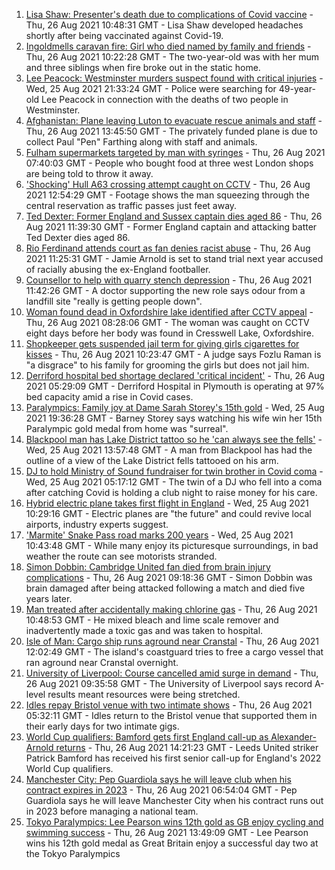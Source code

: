 1. [Lisa Shaw: Presenter's death due to complications of Covid vaccine](https://www.bbc.co.uk/news/uk-england-tyne-58330796?at_medium=RSS&at_campaign=KARANGA) - Thu, 26 Aug 2021 10:48:31 GMT - Lisa Shaw developed headaches shortly after being vaccinated against Covid-19.
2. [Ingoldmells caravan fire: Girl who died named by family and friends](https://www.bbc.co.uk/news/uk-england-lincolnshire-58341567?at_medium=RSS&at_campaign=KARANGA) - Thu, 26 Aug 2021 10:22:28 GMT - The two-year-old was with her mum and three siblings when fire broke out in the static home.
3. [Lee Peacock: Westminster murders suspect found with critical injuries](https://www.bbc.co.uk/news/uk-england-london-58337432?at_medium=RSS&at_campaign=KARANGA) - Wed, 25 Aug 2021 21:33:24 GMT - Police were searching for 49-year-old Lee Peacock in connection with the deaths of two people in Westminster.
4. [Afghanistan: Plane leaving Luton to evacuate rescue animals and staff](https://www.bbc.co.uk/news/uk-england-beds-bucks-herts-58340272?at_medium=RSS&at_campaign=KARANGA) - Thu, 26 Aug 2021 13:45:50 GMT - The privately funded plane is due to collect Paul "Pen" Farthing along with staff and animals.
5. [Fulham supermarkets targeted by man with syringes](https://www.bbc.co.uk/news/uk-58338121?at_medium=RSS&at_campaign=KARANGA) - Thu, 26 Aug 2021 07:40:03 GMT - People who bought food at three west London shops are being told to throw it away.
6. ['Shocking' Hull A63 crossing attempt caught on CCTV](https://www.bbc.co.uk/news/uk-england-humber-58345196?at_medium=RSS&at_campaign=KARANGA) - Thu, 26 Aug 2021 12:54:29 GMT - Footage shows the man squeezing through the central reservation as traffic passes just feet away.
7. [Ted Dexter: Former England and Sussex captain dies aged 86](https://www.bbc.co.uk/sport/cricket/58337771?at_medium=RSS&at_campaign=KARANGA) - Thu, 26 Aug 2021 11:39:30 GMT - Former England captain and attacking batter Ted Dexter dies aged 86.
8. [Rio Ferdinand attends court as fan denies racist abuse](https://www.bbc.co.uk/news/uk-england-birmingham-58343281?at_medium=RSS&at_campaign=KARANGA) - Thu, 26 Aug 2021 11:25:31 GMT - Jamie Arnold is set to stand trial next year accused of racially abusing the ex-England footballer.
9. [Counsellor to help with quarry stench depression](https://www.bbc.co.uk/news/uk-england-stoke-staffordshire-58342429?at_medium=RSS&at_campaign=KARANGA) - Thu, 26 Aug 2021 11:42:26 GMT - A doctor supporting the new role says odour from a landfill site "really is getting people down".
10. [Woman found dead in Oxfordshire lake identified after CCTV appeal](https://www.bbc.co.uk/news/uk-england-oxfordshire-58340568?at_medium=RSS&at_campaign=KARANGA) - Thu, 26 Aug 2021 08:28:06 GMT - The woman was caught on CCTV eight days before her body was found in Cresswell Lake, Oxfordshire.
11. [Shopkeeper gets suspended jail term for giving girls cigarettes for kisses](https://www.bbc.co.uk/news/uk-england-gloucestershire-58340121?at_medium=RSS&at_campaign=KARANGA) - Thu, 26 Aug 2021 10:23:47 GMT - A judge says Fozlu Raman is "a disgrace" to his family for grooming the girls but does not jail him.
12. [Derriford hospital bed shortage declared 'critical incident'](https://www.bbc.co.uk/news/uk-england-devon-58336417?at_medium=RSS&at_campaign=KARANGA) - Thu, 26 Aug 2021 05:29:09 GMT - Derriford Hospital in Plymouth is operating at 97% bed capacity amid a rise in Covid cases.
13. [Paralympics: Family joy at Dame Sarah Storey's 15th gold](https://www.bbc.co.uk/news/uk-england-manchester-58332983?at_medium=RSS&at_campaign=KARANGA) - Wed, 25 Aug 2021 19:36:28 GMT - Barney Storey says watching his wife win her 15th Paralympic gold medal from home was "surreal".
14. [Blackpool man has Lake District tattoo so he 'can always see the fells'](https://www.bbc.co.uk/news/uk-england-cumbria-58333283?at_medium=RSS&at_campaign=KARANGA) - Wed, 25 Aug 2021 13:57:48 GMT - A man from Blackpool has had the outline of a view of the Lake District fells tattooed on his arm.
15. [DJ to hold Ministry of Sound fundraiser for twin brother in Covid coma](https://www.bbc.co.uk/news/uk-england-london-58320210?at_medium=RSS&at_campaign=KARANGA) - Wed, 25 Aug 2021 05:17:12 GMT - The twin of a DJ who fell into a coma after catching Covid is holding a club night to raise money for his care.
16. [Hybrid electric plane takes first flight in England](https://www.bbc.co.uk/news/uk-england-devon-58329161?at_medium=RSS&at_campaign=KARANGA) - Wed, 25 Aug 2021 10:29:16 GMT - Electric planes are "the future" and could revive local airports, industry experts suggest.
17. ['Marmite' Snake Pass road marks 200 years](https://www.bbc.co.uk/news/uk-england-derbyshire-58329767?at_medium=RSS&at_campaign=KARANGA) - Wed, 25 Aug 2021 10:43:48 GMT - While many enjoy its picturesque surroundings, in bad weather the route can see motorists stranded.
18. [Simon Dobbin: Cambridge United fan died from brain injury complications](https://www.bbc.co.uk/news/uk-england-essex-58341602?at_medium=RSS&at_campaign=KARANGA) - Thu, 26 Aug 2021 09:18:36 GMT - Simon Dobbin was brain damaged after being attacked following a match and died five years later.
19. [Man treated after accidentally making chlorine gas](https://www.bbc.co.uk/news/uk-england-bristol-58328981?at_medium=RSS&at_campaign=KARANGA) - Thu, 26 Aug 2021 10:48:53 GMT - He mixed bleach and lime scale remover and inadvertently made a toxic gas and was taken to hospital.
20. [Isle of Man: Cargo ship runs aground near Cranstal](https://www.bbc.co.uk/news/world-europe-isle-of-man-58342316?at_medium=RSS&at_campaign=KARANGA) - Thu, 26 Aug 2021 12:02:49 GMT - The island's coastguard tries to free a cargo vessel that ran aground near Cranstal overnight.
21. [University of Liverpool: Course cancelled amid surge in demand](https://www.bbc.co.uk/news/uk-england-merseyside-58332335?at_medium=RSS&at_campaign=KARANGA) - Thu, 26 Aug 2021 09:35:58 GMT - The University of Liverpool says record A-level results meant resources were being stretched.
22. [Idles repay Bristol venue with two intimate shows](https://www.bbc.co.uk/news/uk-england-bristol-58331442?at_medium=RSS&at_campaign=KARANGA) - Thu, 26 Aug 2021 05:32:11 GMT - Idles return to the Bristol venue that supported them in their early days for two intimate gigs.
23. [World Cup qualifiers: Bamford gets first England call-up as Alexander-Arnold returns](https://www.bbc.co.uk/sport/football/58345316?at_medium=RSS&at_campaign=KARANGA) - Thu, 26 Aug 2021 14:21:23 GMT - Leeds United striker Patrick Bamford has received his first senior call-up for England's 2022 World Cup qualifiers.
24. [Manchester City: Pep Guardiola says he will leave club when his contract expires in 2023](https://www.bbc.co.uk/sport/football/58339343?at_medium=RSS&at_campaign=KARANGA) - Thu, 26 Aug 2021 06:54:04 GMT - Pep Guardiola says he will leave Manchester City when his contract runs out in 2023 before managing a national team.
25. [Tokyo Paralympics: Lee Pearson wins 12th gold as GB enjoy cycling and swimming success](https://www.bbc.co.uk/sport/disability-sport/58338980?at_medium=RSS&at_campaign=KARANGA) - Thu, 26 Aug 2021 13:49:09 GMT - Lee Pearson wins his 12th gold medal as Great Britain enjoy a successful day two at the Tokyo Paralympics
